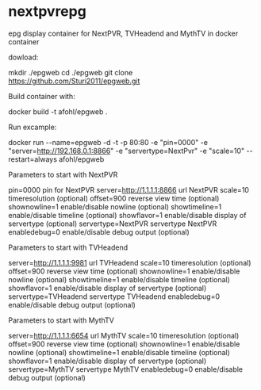 # nextpvrepg
epg display container for NextPVR, TVHeadend and MythTV  in docker container


dowload: 

mkdir ./epgweb
cd ./epgweb
git clone https://github.com/Sturi2011/epgweb.git


Build container with:

docker build  -t afohl/epgweb .


Run excample:

docker run --name=epgweb -d -t -p 80:80 -e "pin=0000" -e "server=http://192.168.0.1:8866" -e "servertype=NextPvr" -e "scale=10" --restart=always  afohl/epgweb


Parameters to start with NextPVR

pin=0000                         pin for NextPVR 
server=http://1.1.1.1:8866       url NextPVR
scale=10                         timeresolution (optional)
offset=900                       reverse view time (optional)
shownowline=1                    enable/disable nowline (optional)
showtimeline=1                   enable/disable timeline (optional)
showflavor=1                     enable/disable display of servertype (optional)
servertype=NextPVR               servertype NextPVR
enabledebug=0                    enable/disable debug output (optional)


Parameters to start with TVHeadend

server=http://1.1.1.1:9981       url TVHeadend
scale=10                         timeresolution (optional)
offset=900                       reverse view time (optional)
shownowline=1                    enable/disable nowline (optional)
showtimeline=1                   enable/disable timeline (optional)
showflavor=1                     enable/disable display of servertype (optional)
servertype=TVHeadend             servertype TVHeadend
enabledebug=0                    enable/disable debug output (optional)


Parameters to start with MythTV

server=http://1.1.1.1:6654       url MythTV
scale=10                         timeresolution (optional)
offset=900                       reverse view time (optional)
shownowline=1                    enable/disable nowline (optional)
showtimeline=1                   enable/disable timeline (optional)
showflavor=1                     enable/disable display of servertype (optional)
servertype=MythTV                servertype MythTV
enabledebug=0                    enable/disable debug output (optional)

